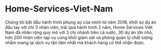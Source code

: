 # Home-Services-Viet-Nam
Chúng tôi bắt đầu hành trình phụng sự của mình từ năm 2018, khởi sự dự án đầu tay với chỉ 3 nhân viên, trải qua hành trình 2 năm, Home Services Việt Nam đã nhân rộng quy mô với 3 chi nhánh trên cả nước, 30 dự án lớn nhỏ, hơn 200 nhân viên tạp vụ cùng khối giám sát và phòng quản lý chất lượng nhằm mang lại dịch vụ tận tâm nhất mà khách hàng có thể nhận được.
